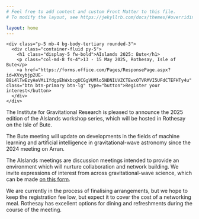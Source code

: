 ```yaml
---
# Feel free to add content and custom Front Matter to this file.
# To modify the layout, see https://jekyllrb.com/docs/themes/#overriding-theme-defaults

layout: home
---
```


<main>
  <div class="container py-4">

    <div class="p-5 mb-4 bg-body-tertiary rounded-3">
      <div class="container-fluid py-5">
        <h1 class="display-5 fw-bold">AIslands 2025: Bute</h1>
        <p class="col-md-8 fs-4">13 - 15 May 2025, Rothesay, Isle of Bute</p>
        <a href="https://forms.office.com/Pages/ResponsePage.aspx?id=KVxybjp2UE-B8i4lTwEzyAeVMi1YdgpEhWxbcgUCGgVUMlo5NDNIUVZCTEwxOTVRMVI5UFdCTEFHTy4u" class="btn btn-primary btn-lg" type="button">Register your interest</button>
      </div>
    </div>

  The Institute for Gravitational Research is pleased to announce the 2025 edition of the AIslands workshop series, which will be hosted in Rothesay on the Isle of Bute.

  The Bute meeting will update on developments in the fields of machine learning and artificial intelligence in gravitational-wave astronomy since the 2024 meeting on Arran.

  The AIslands meetings are discussion meetings intended to provide an environment which will nurture collaboration and network building.
  We invite expressions of interest from across gravitational-wave science, which can be made [on this form](https://forms.office.com/Pages/ResponsePage.aspx?id=KVxybjp2UE-B8i4lTwEzyAeVMi1YdgpEhWxbcgUCGgVUMlo5NDNIUVZCTEwxOTVRMVI5UFdCTEFHTy4u).

  We are currently in the process of finalising arrangements, but we hope to keep the registration fee low, but expect it to cover the cost of a networking meal.
  Rothesay has excellent options for dining and refreshments during the course of the meeting.


  </div>
</main>

